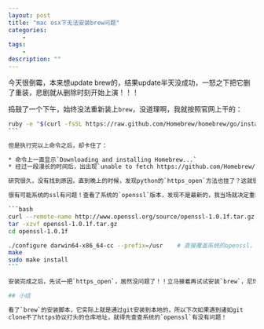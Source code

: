 ```yaml
---
layout: post
title: "mac osx下无法安装brew问题"
categories:
    - 
tags:
    - 
description: ""
---
```


今天很倒霉，本来想update brew的，结果update半天没成功，一怒之下把它删了重装，悲剧就从删除时刻开始上演！！！

捣鼓了一个下午，始终没法重新装上`brew`，没道理啊，我就按照官网上干的：

````bash
ruby -e "$(curl -fsSL https://raw.github.com/Homebrew/homebrew/go/install)"
```

但是执行完以上命令之后，却卡住了：

* 命令上一直显示`Downloading and installing Homebrew...`
* 经过一段漫长的时间后，出出现`unable to fetch https://github.com/Homebrew/homebrew.git`

研究很久，没有找到原因，直到晚上的时候，发现python的`https_open`方法也挂了？这就很不寻常了。

很有可能系统的ssl有问题！查看了系统的`openssl`版本，发现不是最新的，我当场就决定重装一下`openssl`。

```bash
curl --remote-name http://www.openssl.org/source/openssl-1.0.1f.tar.gz
tar -xzvf openssl-1.0.1f.tar.gz
cd openssl-1.0.1f

./configure darwin64-x86_64-cc --prefix=/usr    # 直接覆盖系统的openssl，所以指定prefix=/usr
make
sudo make install
```

安装完成之后，先试一把`https_open`，居然没问题了！！立马接着再试试安装`brew`，尼玛，终于不卡在`downloading`那了！

## 小结

看了`brew`的安装脚本，它实际上就是通过git安装到本地的，所以下次如果遇到诸如git
clone不了https协议打头的仓库地址，就得先查查系统的`openssl`有没有问题！
